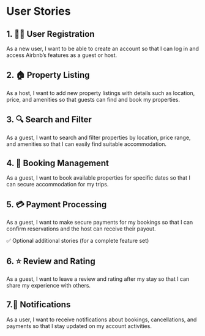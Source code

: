 # User Stories

## 1. 🧍‍♂️ User Registration

As a new user, I want to be able to create an account so that I can log in and access Airbnb’s features as a guest or host.

## 2. 🏠 Property Listing

As a host, I want to add new property listings with details such as location, price, and amenities so that guests can find and book my properties.

## 3. 🔍 Search and Filter

As a guest, I want to search and filter properties by location, price range, and amenities so that I can easily find suitable accommodation.

## 4. 📅 Booking Management

As a guest, I want to book available properties for specific dates so that I can secure accommodation for my trips.

## 5. 💳 Payment Processing

As a guest, I want to make secure payments for my bookings so that I can confirm reservations and the host can receive their payout.

✅ Optional additional stories (for a complete feature set)
## 6. ⭐ Review and Rating

As a guest, I want to leave a review and rating after my stay so that I can share my experience with others.

## 7.📩 Notifications

As a user, I want to receive notifications about bookings, cancellations, and payments so that I stay updated on my account activities.
